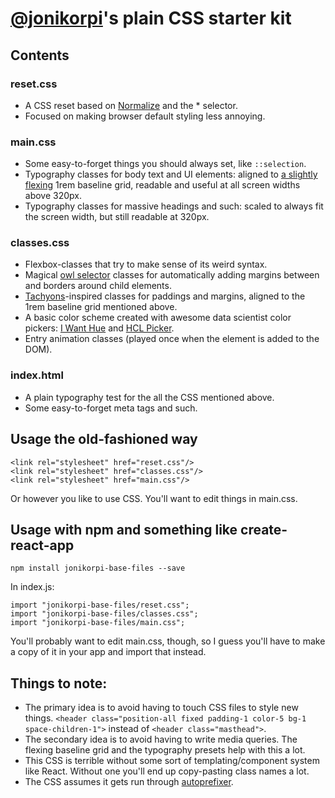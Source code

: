 # [@jonikorpi](https://www.twitter.com/jonikorpi)'s plain CSS starter kit

## Contents

### reset.css
- A CSS reset based on [Normalize](https://necolas.github.io/normalize.css/) and the * selector.
- Focused on making browser default styling less annoying.

### main.css
- Some easy-to-forget things you should always set, like `::selection`.
- Typography classes for body text and UI elements: aligned to [a slightly flexing](http://codepen.io/CrocoDillon/pen/jgmwt?editors=0010) 1rem baseline grid, readable and useful at all screen widths above 320px.
- Typography classes for massive headings and such: scaled to always fit the screen width, but still readable at 320px.

### classes.css
- Flexbox-classes that try to make sense of its weird syntax.
- Magical [owl selector](http://alistapart.com/article/axiomatic-css-and-lobotomized-owls) classes for automatically adding margins between and borders around child elements.
- [Tachyons](http://tachyons.io/)-inspired classes for paddings and margins, aligned to the 1rem baseline grid mentioned above.
- A basic color scheme created with awesome data scientist color pickers: [I Want Hue](http://tools.medialab.sciences-po.fr/iwanthue/) and [HCL Picker](http://tristen.ca/hcl-picker/).
- Entry animation classes (played once when the element is added to the DOM).

### index.html
- A plain typography test for the all the CSS mentioned above.
- Some easy-to-forget meta tags and such.

## Usage the old-fashioned way
```
<link rel="stylesheet" href="reset.css"/>
<link rel="stylesheet" href="classes.css"/>
<link rel="stylesheet" href="main.css"/>
```

Or however you like to use CSS. You'll want to edit things in main.css.

## Usage with npm and something like create-react-app
```
npm install jonikorpi-base-files --save
```

In index.js:
```
import "jonikorpi-base-files/reset.css";
import "jonikorpi-base-files/classes.css";
import "jonikorpi-base-files/main.css";
```

You'll probably want to edit main.css, though, so I guess you'll have to make a copy of it in your app and import that instead.

## Things to note:
- The primary idea is to avoid having to touch CSS files to style new things. `<header class="position-all fixed padding-1 color-5 bg-1 space-children-1">` instead of `<header class="masthead">`.
- The secondary idea is to avoid having to write media queries. The flexing baseline grid and the typography presets help with this a lot.
- This CSS is terrible without some sort of templating/component system like React. Without one you'll end up copy-pasting class names a lot.
- The CSS assumes it gets run through [autoprefixer](https://github.com/postcss/autoprefixer).

